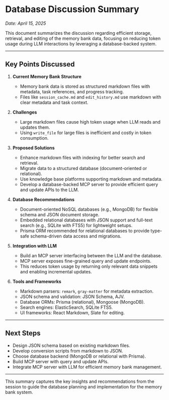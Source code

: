 # Database Discussion Summary

*Date: April 15, 2025*

This document summarizes the discussion regarding efficient storage, retrieval, and editing of the memory bank data, focusing on reducing token usage during LLM interactions by leveraging a database-backed system.

---

## Key Points Discussed

1. **Current Memory Bank Structure**
   - Memory bank data is stored as structured markdown files with metadata, task references, and progress tracking.
   - Files like `session_cache.md` and `edit_history.md` use markdown with clear metadata and task context.

2. **Challenges**
   - Large markdown files cause high token usage when LLM reads and updates them.
   - Using `write_file` for large files is inefficient and costly in token consumption.

3. **Proposed Solutions**
   - Enhance markdown files with indexing for better search and retrieval.
   - Migrate data to a structured database (document-oriented or relational).
   - Use knowledge base platforms supporting markdown and metadata.
   - Develop a database-backed MCP server to provide efficient query and update APIs to the LLM.

4. **Database Recommendations**
   - Document-oriented NoSQL databases (e.g., MongoDB) for flexible schema and JSON document storage.
   - Embedded relational databases with JSON support and full-text search (e.g., SQLite with FTS5) for lightweight setups.
   - Prisma ORM recommended for relational databases to provide type-safe schema-driven data access and migrations.

5. **Integration with LLM**
   - Build an MCP server interfacing between the LLM and the database.
   - MCP server exposes fine-grained query and update endpoints.
   - This reduces token usage by returning only relevant data snippets and enabling incremental updates.

6. **Tools and Frameworks**
   - Markdown parsers: `remark`, `gray-matter` for metadata extraction.
   - JSON schema and validation: JSON Schema, AJV.
   - Database ORMs: Prisma (relational), Mongoose (MongoDB).
   - Search engines: ElasticSearch, SQLite FTS5.
   - UI frameworks: React Markdown, Slate for editing.

---

## Next Steps

- Design JSON schema based on existing markdown files.
- Develop conversion scripts from markdown to JSON.
- Choose database backend (MongoDB or relational with Prisma).
- Build MCP server with query and update APIs.
- Integrate MCP server with LLM for efficient memory bank management.

---

This summary captures the key insights and recommendations from the session to guide the database planning and implementation for the memory bank system.